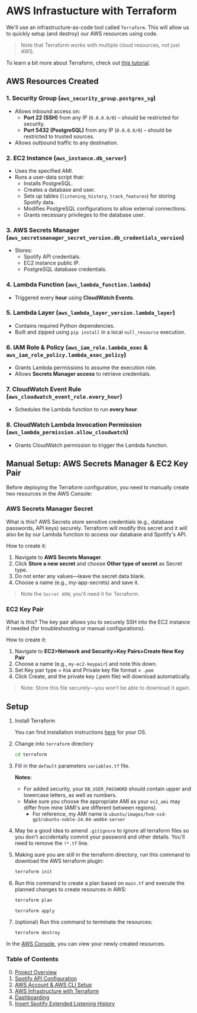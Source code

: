 # AWS Infrastucture with Terraform

We'll use an infrastructure-as-code tool called `Terraform`. This will allow us to quickly setup (and destroy) our AWS resources using code. 

>Note that Terraform works with multiple cloud resources, not just AWS. 

To learn a bit more about Terraform, check out [this tutorial](https://learn.hashicorp.com/terraform?utm_source=terraform_io).



## **AWS Resources Created**

### **1. Security Group (`aws_security_group.postgres_sg`)**  
- Allows inbound access on:
  - **Port 22 (SSH)** from any IP (`0.0.0.0/0`) – should be restricted for security.
  - **Port 5432 (PostgreSQL)** from any IP (`0.0.0.0/0`) – should be restricted to trusted sources.
- Allows outbound traffic to any destination.

### **2. EC2 Instance (`aws_instance.db_server`)**  
- Uses the specified AMI.
- Runs a user-data script that:
  - Installs PostgreSQL.
  - Creates a database and user.
  - Sets up tables (`listening_history`, `track_features`) for storing Spotify data.
  - Modifies PostgreSQL configurations to allow external connections.
  - Grants necessary privileges to the database user.

### **3. AWS Secrets Manager (`aws_secretsmanager_secret_version.db_credentials_version`)**  
- Stores:
  - Spotify API credentials.
  - EC2 instance public IP.
  - PostgreSQL database credentials.

### **4. Lambda Function (`aws_lambda_function.lambda`)**  
- Triggered every **hour** using **CloudWatch Events**.

### **5. Lambda Layer (`aws_lambda_layer_version.lambda_layer`)**  
- Contains required Python dependencies.
- Built and zipped using `pip install` in a local `null_resource` execution.

### **6. IAM Role & Policy (`aws_iam_role.lambda_exec` & `aws_iam_role_policy.lambda_exec_policy`)**  
- Grants Lambda permissions to assume the execution role.
- Allows **Secrets Manager access** to retrieve credentials.

### **7. CloudWatch Event Rule (`aws_cloudwatch_event_rule.every_hour`)**  
- Schedules the Lambda function to run **every hour**.

### **8. CloudWatch Lambda Invocation Permission (`aws_lambda_permission.allow_cloudwatch`)**  
- Grants CloudWatch permission to trigger the Lambda function.


## Manual Setup: AWS Secrets Manager & EC2 Key Pair
Before deploying the Terraform configuration, you need to manually create two resources in the AWS Console:

### AWS Secrets Manager Secret
What is this? AWS Secrets store sensitive credentials (e.g., database passwords, API keys) securely. Terraform will modify this secret and it will also be by our Lambda function to access our database and Spotify's API.

How to create it:

1. Navigate to **AWS Secrets Manager**.
1. Click **Store a new secret** and choose **Other type of secret** as Secret type.
1. Do not enter any values—leave the secret data blank.
1. Choose a name (e.g., my-app-secrets) and save it.

>Note the `Secret ARN`; you'll need it for Terraform.

### EC2 Key Pair

What is this? The key pair allows you to securely SSH into the EC2 instance if needed (for troubleshooting or manual configurations).

How to create it:
1. Navigate to **EC2>Network and Security>Key Pairs>Create New Key Pair**
1. Choose a name (e.g., `my-ec2-keypair`) and note this down.
1. Set Key pair type = `RSA` and Private key file format = `.pem`
1. Click Create, and the private key (.pem file) will download automatically.

>Note: Store this file securely—you won’t be able to download it again.

## Setup

1. Install Terraform 

    You can find installation instructions [here](https://learn.hashicorp.com/tutorials/terraform/install-cli) for your OS.

1. Change into `terraform` directory

    ```bash
    cd terraform
    ```

1. Fill in the `default` parameters `variables.tf` file. 

    **Notes:** 
    * For added security, your `DB_USER_PASSWORD` should contain upper and lowercase letters, as well as numbers.
    * Make sure you choose the appropriate AMI as your `ec2_ami` may differ from mine (AMI's are different between regions).
      - For reference, my AMI name is `ubuntu/images/hvm-ssd-gp3/ubuntu-noble-24.04-amd64-server`


1. May be a good idea to amend `.gitignore` to ignore all terraform files so you don't accidentally commit your password and other details. You'll need to remove the `!*.tf` line.

1. Making sure you are still in the terraform directory, run this command to download the AWS terraform plugin:

    ```bash
    terraform init
    ```

1. Run this command to create a plan based on `main.tf` and execute the planned changes to create resources in AWS:

    ```bash
    terraform plan
    
    terraform apply
    ```

1. (optional) Run this command to terminate the resources:

    ```
    terraform destroy
    ```


In the [AWS Console](https://aws.amazon.com/console/), you can view your newly created resources.


### Table of Contents
0. [Project Overview](https://github.com/zachmiller280/Spotify-API-Pipeline/tree/main)
1. [Spotify API Configuration](1-spotify_api.md)
1. [AWS Account & AWS CLI Setup](2-aws.md)
1. [AWS Infrastructure with Terraform](3-aws_infrastructure.md)
1. [Dashboarding](4-google_looker.md)
1. [Insert Spotify Extended Listening History](5-spotify_extended_listening.md)

